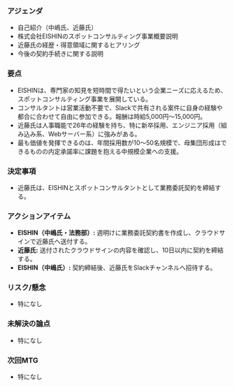 ### アジェンダ
- 自己紹介（中嶋氏、近藤氏）
- 株式会社EISHINのスポットコンサルティング事業概要説明
- 近藤氏の経歴・得意領域に関するヒアリング
- 今後の契約手続きに関する説明

### 要点
- EISHINは、専門家の知見を短時間で得たいという企業ニーズに応えるため、スポットコンサルティング事業を展開している。
- コンサルタントは営業活動不要で、Slackで共有される案件に自身の経験や都合に合わせて自由に参加できる。報酬は時給5,000円〜15,000円。
- 近藤氏は人事職能で26年の経験を持ち、特に新卒採用、エンジニア採用（組み込み系、Webサーバー系）に強みがある。
- 最も価値を発揮できるのは、年間採用数が10〜50名規模で、母集団形成はできるものの内定承諾率に課題を抱える中規模企業への支援。

### 決定事項
- 近藤氏は、EISHINとスポットコンサルタントとして業務委託契約を締結する。

### アクションアイテム
- **EISHIN（中嶋氏・法務部）:** 週明けに業務委託契約書を作成し、クラウドサインで近藤氏へ送付する。
- **近藤氏:** 送付されたクラウドサインの内容を確認し、10日以内に契約を締結する。
- **EISHIN（中嶋氏）:** 契約締結後、近藤氏をSlackチャンネルへ招待する。

### リスク/懸念
- 特になし

### 未解決の論点
- 特になし

### 次回MTG
- 特になし